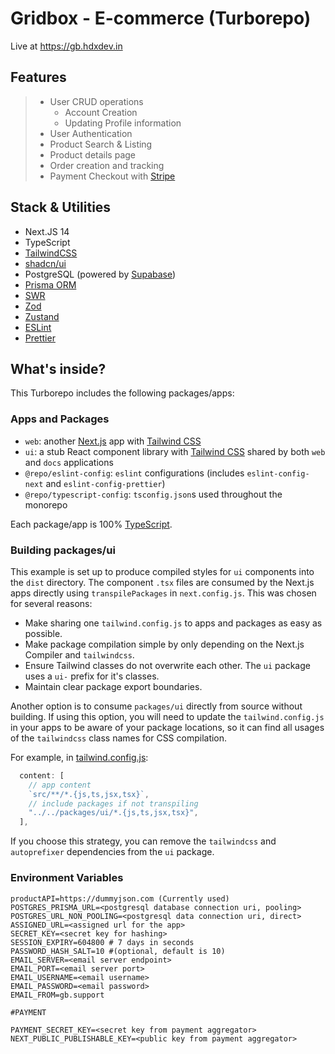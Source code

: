 # Gridbox - E-commerce (Turborepo)

Live at https://gb.hdxdev.in

## Features

> - User CRUD operations
>   - Account Creation
>   - Updating Profile information
> - User Authentication
> - Product Search & Listing
> - Product details page
> - Order creation and tracking
> - Payment Checkout with [Stripe](https://stripe.com/)

## Stack & Utilities

- Next.JS 14
- TypeScript
- [TailwindCSS](https://tailwindcss.com/)
- [shadcn/ui](https://ui.shadcn.com/)
- PostgreSQL (powered by [Supabase](https://supabase.com))
- [Prisma ORM](https://www.prisma.io/)
- [SWR](https://swr.vercel.app/)
- [Zod](https://zod.dev/)
- [Zustand](https://zustand-demo.pmnd.rs/)
- [ESLint](https://eslint.org/)
- [Prettier](https://prettier.io)

## What's inside?

This Turborepo includes the following packages/apps:

### Apps and Packages

- `web`: another [Next.js](https://nextjs.org/) app with [Tailwind CSS](https://tailwindcss.com/)
- `ui`: a stub React component library with [Tailwind CSS](https://tailwindcss.com/) shared by both `web` and `docs` applications
- `@repo/eslint-config`: `eslint` configurations (includes `eslint-config-next` and `eslint-config-prettier`)
- `@repo/typescript-config`: `tsconfig.json`s used throughout the monorepo

Each package/app is 100% [TypeScript](https://www.typescriptlang.org/).

### Building packages/ui

This example is set up to produce compiled styles for `ui` components into the `dist` directory. The component `.tsx` files are consumed by the Next.js apps directly using `transpilePackages` in `next.config.js`. This was chosen for several reasons:

- Make sharing one `tailwind.config.js` to apps and packages as easy as possible.
- Make package compilation simple by only depending on the Next.js Compiler and `tailwindcss`.
- Ensure Tailwind classes do not overwrite each other. The `ui` package uses a `ui-` prefix for it's classes.
- Maintain clear package export boundaries.

Another option is to consume `packages/ui` directly from source without building. If using this option, you will need to update the `tailwind.config.js` in your apps to be aware of your package locations, so it can find all usages of the `tailwindcss` class names for CSS compilation.

For example, in [tailwind.config.js](packages/tailwind-config/tailwind.config.js):

```js
  content: [
    // app content
    `src/**/*.{js,ts,jsx,tsx}`,
    // include packages if not transpiling
    "../../packages/ui/*.{js,ts,jsx,tsx}",
  ],
```

If you choose this strategy, you can remove the `tailwindcss` and `autoprefixer` dependencies from the `ui` package.

### Environment Variables

```
productAPI=https://dummyjson.com (Currently used)
POSTGRES_PRISMA_URL=<postgresql database connection uri, pooling>
POSTGRES_URL_NON_POOLING=<postgresql data connection uri, direct>
ASSIGNED_URL=<assigned url for the app>
SECRET_KEY=<secret key for hashing>
SESSION_EXPIRY=604800 # 7 days in seconds
PASSWORD_HASH_SALT=10 #(optional, default is 10)
EMAIL_SERVER=<email server endpoint>
EMAIL_PORT=<email server port>
EMAIL_USERNAME=<email username>
EMAIL_PASSWORD=<email password>
EMAIL_FROM=gb.support

#PAYMENT

PAYMENT_SECRET_KEY=<secret key from payment aggregator>
NEXT_PUBLIC_PUBLISHABLE_KEY=<public key from payment aggregator>
```
